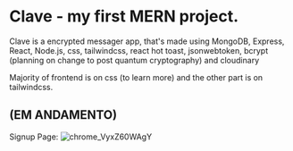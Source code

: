 <h1>Clave - my first MERN project.</h1>
Clave is a encrypted messager app, that's made using MongoDB, Express, React, Node.js, css, tailwindcss, react hot toast, jsonwebtoken, bcrypt (planning on change to post quantum cryptography) and cloudinary

Majority of frontend is on css (to learn more) and the other part is on tailwindcss.






<h2>(EM ANDAMENTO)</h2>

<p1>Signup Page:</p1>
![chrome_VyxZ60WAgY](https://github.com/user-attachments/assets/f0d6d2d2-4504-40b3-b587-b453d65fbe09)
